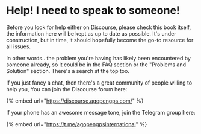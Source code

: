 # Help! I need to speak to someone!

Before you look for help either on Discourse, please check this book itself, the information here will be kept as up to date as possible. It's under construction, but in time, it should hopefully become the go-to resource for all issues.

In other words.. the problem you're having has likely been encountered by someone already, so it could be in the FAQ section or the "Problems and Solution" section. There's a search at the top too.

If you just fancy a chat, then there's a great community of people willing to help you, You can join the Discourse forum here:

{% embed url="https://discourse.agopengps.com/" %}

If your phone has an awesome message tone, join the Telegram group here:

{% embed url="https://t.me/agopengpsinternational" %}
